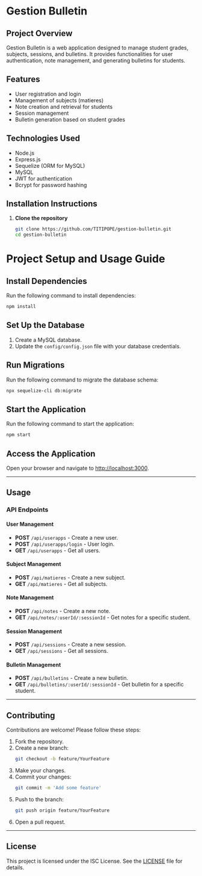 # Gestion Bulletin

## Project Overview
Gestion Bulletin is a web application designed to manage student grades, subjects, sessions, and bulletins. It provides functionalities for user authentication, note management, and generating bulletins for students.

## Features
- User registration and login
- Management of subjects (matieres)
- Note creation and retrieval for students
- Session management
- Bulletin generation based on student grades

## Technologies Used
- Node.js
- Express.js
- Sequelize (ORM for MySQL)
- MySQL
- JWT for authentication
- Bcrypt for password hashing

## Installation Instructions

1. **Clone the repository**
   ```bash
   git clone https://github.com/TITIPOPE/gestion-bulletin.git
   cd gestion-bulletin
# Project Setup and Usage Guide

## Install Dependencies

Run the following command to install dependencies:

```bash
npm install
```

## Set Up the Database

1. Create a MySQL database.
2. Update the `config/config.json` file with your database credentials.

## Run Migrations

Run the following command to migrate the database schema:

```bash
npx sequelize-cli db:migrate
```

## Start the Application

Run the following command to start the application:

```bash
npm start
```

## Access the Application

Open your browser and navigate to [http://localhost:3000](http://localhost:3000).

---

## Usage

### API Endpoints

#### User Management
- **POST** `/api/userapps` - Create a new user.
- **POST** `/api/userapps/login` - User login.
- **GET** `/api/userapps` - Get all users.

#### Subject Management
- **POST** `/api/matieres` - Create a new subject.
- **GET** `/api/matieres` - Get all subjects.

#### Note Management
- **POST** `/api/notes` - Create a new note.
- **GET** `/api/notes/:userId/:sessionId` - Get notes for a specific student.

#### Session Management
- **POST** `/api/sessions` - Create a new session.
- **GET** `/api/sessions` - Get all sessions.

#### Bulletin Management
- **POST** `/api/bulletins` - Create a new bulletin.
- **GET** `/api/bulletins/:userId/:sessionId` - Get bulletin for a specific student.

---

## Contributing

Contributions are welcome! Please follow these steps:

1. Fork the repository.
2. Create a new branch:
   ```bash
   git checkout -b feature/YourFeature
   ```
3. Make your changes.
4. Commit your changes:
   ```bash
   git commit -m 'Add some feature'
   ```
5. Push to the branch:
   ```bash
   git push origin feature/YourFeature
   ```
6. Open a pull request.

---

## License

This project is licensed under the ISC License. See the [LICENSE](LICENSE) file for details.
